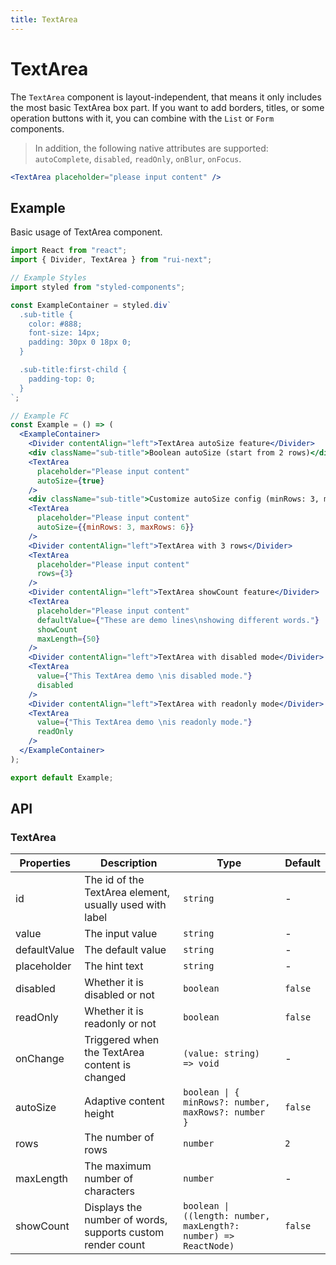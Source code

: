 ```yaml
---
title: TextArea
---
```


# TextArea

The `TextArea` component is layout-independent, that means it only includes the most basic TextArea box part. If you want to add borders, titles, or some operation buttons with it, you can combine with the `List` or `Form` components.

> In addition, the following native attributes are supported: `autoComplete`, `disabled`, `readOnly`, `onBlur`, `onFocus`.

```jsx
<TextArea placeholder="please input content" />
```

## Example

Basic usage of TextArea component.

```jsx live=local
import React from "react";
import { Divider, TextArea } from "rui-next";

// Example Styles
import styled from "styled-components";

const ExampleContainer = styled.div`
  .sub-title {
    color: #888;
    font-size: 14px;
    padding: 30px 0 18px 0;
  }

  .sub-title:first-child {
    padding-top: 0;
  }
`;

// Example FC
const Example = () => (
  <ExampleContainer>
    <Divider contentAlign="left">TextArea autoSize feature</Divider>
    <div className="sub-title">Boolean autoSize (start from 2 rows)</div>
    <TextArea
      placeholder="Please input content"
      autoSize={true}
    />
    <div className="sub-title">Customize autoSize config (minRows: 3, maxRows: 6)</div>
    <TextArea
      placeholder="Please input content"
      autoSize={{minRows: 3, maxRows: 6}}
    />
    <Divider contentAlign="left">TextArea with 3 rows</Divider>
    <TextArea
      placeholder="Please input content"
      rows={3}
    />
    <Divider contentAlign="left">TextArea showCount feature</Divider>
    <TextArea
      placeholder="Please input content"
      defaultValue={"These are demo lines\nshowing different words."}
      showCount
      maxLength={50}
    />
    <Divider contentAlign="left">TextArea with disabled mode</Divider>
    <TextArea
      value={"This TextArea demo \nis disabled mode."}
      disabled
    />
    <Divider contentAlign="left">TextArea with readonly mode</Divider>
    <TextArea
      value={"This TextArea demo \nis readonly mode."}
      readOnly
    />
  </ExampleContainer>
);

export default Example;
```

## API

### TextArea

Properties | Description | Type | Default
-----------|-------------|------|--------
| id           | The id of the TextArea element, usually used with label | `string` | - |
| value        | The input value | `string` | - |
| defaultValue | The default value | `string` | - |
| placeholder  | The hint text | `string` | - |
| disabled     | Whether it is disabled or not | `boolean` | `false` |
| readOnly     | Whether it is readonly or not | `boolean` | `false` |
| onChange     | Triggered when the TextArea content is changed | `(value: string) => void` | - |
| autoSize     | Adaptive content height | `boolean \| { minRows?: number, maxRows?: number }` | `false` |
| rows         | The number of rows | `number` | `2` |
| maxLength    | The maximum number of characters | `number` | - |
| showCount    | Displays the number of words, supports custom render count | `boolean \| ((length: number, maxLength?: number) => ReactNode)` | `false` |
